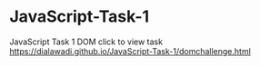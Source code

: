 # JavaScript-Task-1
JavaScript Task 1 DOM
click  to view task
https://dialawadi.github.io/JavaScript-Task-1/domchallenge.html
